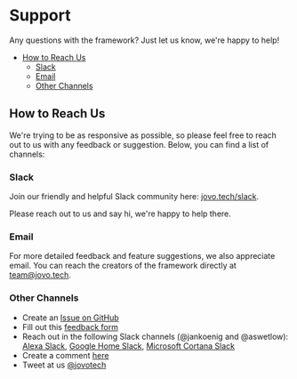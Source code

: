 # Support

Any questions with the framework? Just let us know, we're happy to help!

* [How to Reach Us](#how-to-reach-us)
  * [Slack](#slack)
  * [Email](#email)
  * [Other Channels](#other-channels)

## How to Reach Us

We're trying to be as responsive as possible, so please feel free to reach out to us with any feedback or suggestion. Below, you can find a list of channels:

### Slack

Join our friendly and helpful Slack community here: [jovo.tech/slack](https://www.jovo.tech/slack).

Please reach out to us and say hi, we're happy to help there.

### Email

For more detailed feedback and feature suggestions, we also appreciate email. You can reach the creators of the framework directly at team@jovo.tech.

### Other Channels

* Create an [Issue on GitHub](https://github.com/jovotech/jovo-framework-nodejs/issues)
* Fill out this [feedback form](https://jovo.typeform.com/to/ewt3Lw)
* Reach out in the following Slack channels (@jankoenig and @aswetlow): [Alexa Slack](http://www.alexaslack.com/), [Google Home Slack](http://googleslack.com/), [Microsoft Cortana Slack](https://bit.ly/2qRqHMw)
* Create a comment [here](https://www.jovo.tech/framework/docs/support#comments-and-questions)
* Tweet at us [@jovotech](https://twitter.com/jovotech)

<!--[metadata]: {"description": "Questions about developing an Alexa Skill or Google Action? Jovo is here to help!",
                "route": "support" }-->

